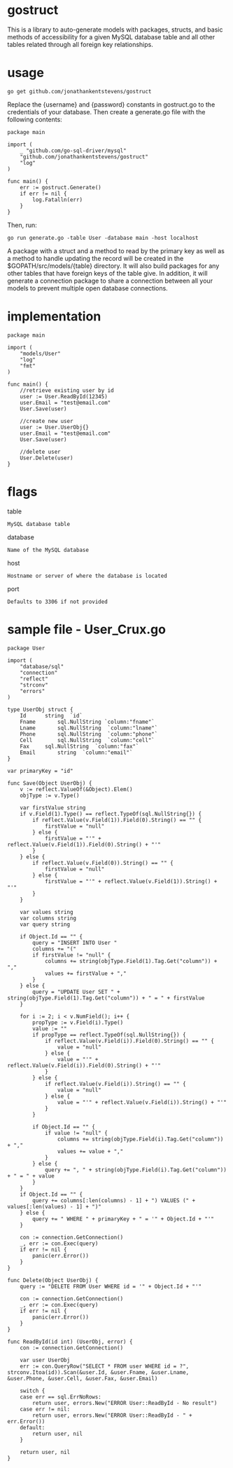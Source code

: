 # gostruct
This is a library to auto-generate models with packages, structs, and basic methods of accessibility for a given MySQL database table and all other tables related through all foreign key relationships. 

# usage

    go get github.com/jonathankentstevens/gostruct

Replace the {username} and {password} constants in gostruct.go to the credentials of your database. Then create a generate.go file with the following contents:

    package main

    import (
    	_ "github.com/go-sql-driver/mysql"
    	"github.com/jonathankentstevens/gostruct"
    	"log"
    )
    
    func main() {
    	err := gostruct.Generate()
    	if err != nil {
    		log.Fatalln(err)
    	}
    }
    
Then, run:

    go run generate.go -table User -database main -host localhost
    
A package with a struct and a method to read by the primary key as well as a method to handle updating the record will be created in the $GOPATH/src/models/{table} directory. It will also build packages for any other tables that have foreign keys of the table give. In addition, it will generate a connection package to share a connection between all your models to prevent multiple open database connections.


# implementation

    package main

    import (
    	"models/User"
    	"log"
    	"fmt"
    )
    
    func main() {
        //retrieve existing user by id
    	user := User.ReadById(12345)
    	user.Email = "test@email.com"
    	User.Save(user)
    	
    	//create new user
    	user := User.UserObj{}
    	user.Email = "test@email.com"
    	User.Save(user)
    	
    	//delete user
    	User.Delete(user)
    }

# flags 

table
    
    MySQL database table
    
database
    
    Name of the MySQL database
    
host
    
    Hostname or server of where the database is located
    
port

    Defaults to 3306 if not provided

# sample file - User_Crux.go

    package User

    import (
    	"database/sql"
    	"connection"
    	"reflect"
    	"strconv"
    	"errors"
    )
    
    type UserObj struct {
    	Id		string  `id`
    	Fname		sql.NullString `column:"fname"`
    	Lname		sql.NullString  `column:"lname"`
    	Phone		sql.NullString  `column:"phone"`
    	Cell		sql.NullString  `column:"cell"`
    	Fax		sql.NullString  `column:"fax"`
    	Email		string  `column:"email"`
    }
    
    var primaryKey = "id"
    
    func Save(Object UserObj) {
    	v := reflect.ValueOf(&Object).Elem()
    	objType := v.Type()
    
    	var firstValue string
    	if v.Field(1).Type() == reflect.TypeOf(sql.NullString{}) {
    		if reflect.Value(v.Field(1)).Field(0).String() == "" {
    			firstValue = "null"
    		} else {
    			firstValue = "'" + reflect.Value(v.Field(1)).Field(0).String() + "'"
    		}
    	} else {
    		if reflect.Value(v.Field(0)).String() == "" {
    			firstValue = "null"
    		} else {
    			firstValue = "'" + reflect.Value(v.Field(1)).String() + "'"
    		}
    	}
    
    	var values string
    	var columns string
    	var query string
    
    	if Object.Id == "" {
    		query = "INSERT INTO User "
    		columns += "("
    		if firstValue != "null" {
    			columns += string(objType.Field(1).Tag.Get("column")) + ","
    			values += firstValue + ","
    		}
    	} else {
    		query = "UPDATE User SET " + string(objType.Field(1).Tag.Get("column")) + " = " + firstValue
    	}
    
    	for i := 2; i < v.NumField(); i++ {
    		propType := v.Field(i).Type()
    		value := ""
    		if propType == reflect.TypeOf(sql.NullString{}) {
    			if reflect.Value(v.Field(i)).Field(0).String() == "" {
    				value = "null"
    			} else {
    				value = "'" + reflect.Value(v.Field(i)).Field(0).String() + "'"
    			}
    		} else {
    			if reflect.Value(v.Field(i)).String() == "" {
    				value = "null"
    			} else {
    				value = "'" + reflect.Value(v.Field(i)).String() + "'"
    			}
    		}
    
    		if Object.Id == "" {
    			if value != "null" {
    				columns += string(objType.Field(i).Tag.Get("column")) + ","
    				values += value + ","
    			}
    		} else {
    			query += ", " + string(objType.Field(i).Tag.Get("column")) + " = " + value
    		}
    	}
    	if Object.Id == "" {
    		query += columns[:len(columns) - 1] + ") VALUES (" + values[:len(values) - 1] + ")"
    	} else {
    		query += " WHERE " + primaryKey + " = '" + Object.Id + "'"
    	}
    
    	con := connection.GetConnection()
    	_, err := con.Exec(query)
    	if err != nil {
    		panic(err.Error())
    	}
    }
    
    func Delete(Object UserObj) {
    	query := "DELETE FROM User WHERE id = '" + Object.Id + "'"
    
    	con := connection.GetConnection()
    	_, err := con.Exec(query)
    	if err != nil {
    		panic(err.Error())
    	}
    }
    
    func ReadById(id int) (UserObj, error) {
    	con := connection.GetConnection()
    
    	var user UserObj
    	err := con.QueryRow("SELECT * FROM user WHERE id = ?", strconv.Itoa(id)).Scan(&user.Id, &user.Fname, &user.Lname, &user.Phone, &user.Cell, &user.Fax, &user.Email)
    
    	switch {
    	case err == sql.ErrNoRows:
    		return user, errors.New("ERROR User::ReadById - No result")
    	case err != nil:
    		return user, errors.New("ERROR User::ReadById - " + err.Error())
    	default:
    		return user, nil
    	}
    
    	return user, nil
    }
